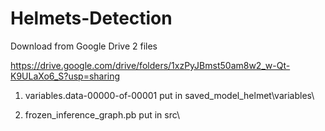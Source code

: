 # Helmets-Detection

Download from Google Drive 2 files

https://drive.google.com/drive/folders/1xzPyJBmst50am8w2_w-Qt-K9ULaXo6_S?usp=sharing

1. variables.data-00000-of-00001
put in saved_model_helmet\variables\

3. frozen_inference_graph.pb
put in src\
